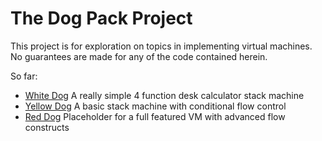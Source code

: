 # The Dog Pack Project

This project is for exploration on topics in implementing virtual
machines.  No guarantees are made for any of the code contained herein.

So far:

- [White Dog]("whitedog/") A really simple 4 function desk calculator stack machine
- [Yellow Dog]("yellowdog/") A basic stack machine with conditional flow control
- [Red Dog]("reddog/") Placeholder for a full featured VM with advanced flow constructs
